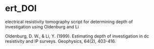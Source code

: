 # ert_DOI
electrical resistivity tomography script for determining depth of investigation using Oldenburg and Li

Oldenburg, D. W., & Li, Y. (1999). Estimating depth of investigation in dc resistivity and IP surveys. Geophysics, 64(2), 403-416.
